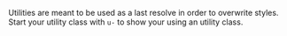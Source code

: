 Utilities are meant to be used as a last resolve in order to overwrite styles.
Start your utility class with <code>u-</code> to show your using an utility class.
